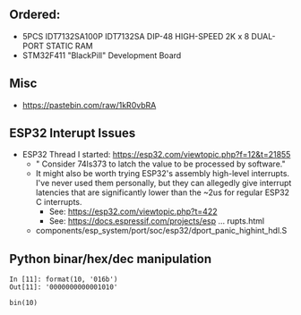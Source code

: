 ## Ordered:

* 5PCS IDT7132SA100P IDT7132SA DIP-48 HIGH-SPEED 2K x 8 DUAL-PORT STATIC RAM 
* STM32F411 "BlackPill" Development Board

## Misc

* https://pastebin.com/raw/1kR0vbRA

## ESP32 Interupt Issues

* ESP32 Thread I started: https://esp32.com/viewtopic.php?f=12&t=21855
	* " Consider 74ls373 to latch the value to be processed by software."
	* It might also be worth trying ESP32's assembly high-level interrupts. I've never used them personally, but they can allegedly give interrupt latencies that are significantly lower than the ~2us for regular ESP32 C interrupts.
		* See: https://esp32.com/viewtopic.php?t=422
		* See: https://docs.espressif.com/projects/esp ... rupts.html
	* components/esp_system/port/soc/esp32/dport_panic_highint_hdl.S

## Python binar/hex/dec manipulation

```
In [11]: format(10, '016b')
Out[11]: '0000000000001010'

bin(10)
```


